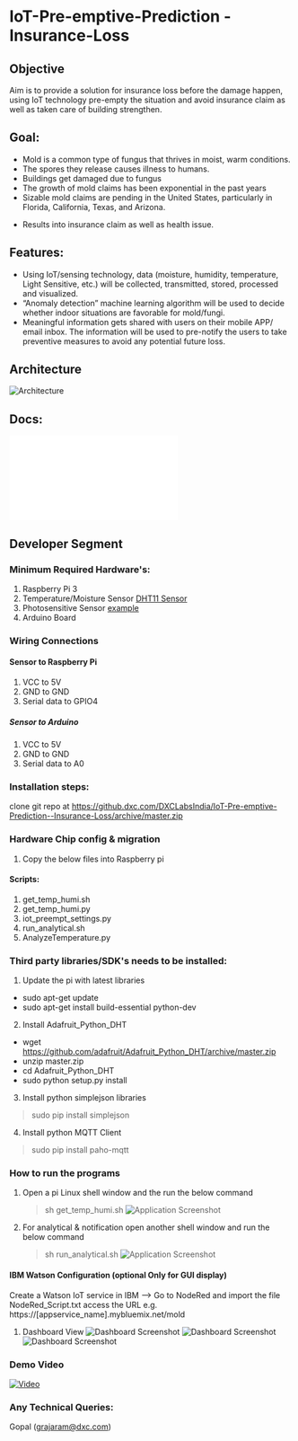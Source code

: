 # IoT-Pre-emptive-Prediction - Insurance-Loss
## Objective
Aim is to provide a solution for insurance loss before the damage happen, using IoT technology pre-empty the situation and avoid insurance claim as well as taken care of building strengthen.
## Goal:
* Mold is a common type of fungus that thrives in moist, warm conditions. 
* The spores they release causes illness to humans.
* Buildings get damaged due to fungus
* The growth of mold claims has been exponential in the past years
* Sizable mold claims are pending in the United States, particularly in Florida, California, Texas, and Arizona. 
 - Results into insurance claim as well as health issue. 

## Features:
* Using IoT/sensing technology, data (moisture, humidity, temperature, Light Sensitive, etc.) will be collected, transmitted, stored, processed and visualized. 
* “Anomaly detection” machine learning algorithm will be used to decide whether indoor situations are favorable for mold/fungi.
* Meaningful information gets shared with users on their mobile APP/ email inbox. The information will be used to pre-notify the users to take preventive measures to avoid any potential future loss. 

## Architecture
![Architecture](Images/Architecture.PNG)

## Docs:
![Presentation](Docs/IoT_Pre-emptivePrediction_InsuranceLoss.pdf)
## Developer Segment
### Minimum Required Hardware's:
1. Raspberry Pi 3
2. Temperature/Moisture Sensor [DHT11 Sensor](https://www.amazon.in/REES52-Digital-Temperature-Humidity-Compatible/dp/B01MXRT9DZ/ref=sr_1_1?ie=UTF8&qid=1526983758&sr=8-1&keywords=dht11+temperature+and+humidity+sensor)
3. Photosensitive Sensor [example](https://www.amazon.in/SunRobotics-Sensor-Module-Photosensitive-Arduino/dp/B0738R8HKP/ref=sr_1_2?ie=UTF8&qid=1526983713&sr=8-2&keywords=photosensitive+sensor)
4. Arduino Board

### Wiring Connections
#### Sensor   to   Raspberry Pi
1. VCC to 5V
2. GND to GND
3. Serial data to GPIO4
##### Sensor   to   Arduino
1. VCC to 5V
2. GND to GND
3. Serial data to A0

### Installation steps:
clone git repo at https://github.dxc.com/DXCLabsIndia/IoT-Pre-emptive-Prediction--Insurance-Loss/archive/master.zip

### Hardware Chip config & migration
1. Copy the below files into Raspberry pi 

#### Scripts:
1. get_temp_humi.sh
2. get_temp_humi.py
3. iot_preempt_settings.py
4. run_analytical.sh
5. AnalyzeTemperature.py

### Third party libraries/SDK's needs to be installed:
1. Update the pi with latest libraries
* sudo apt-get update
* sudo apt-get install build-essential python-dev
2. Install Adafruit_Python_DHT
* wget https://github.com/adafruit/Adafruit_Python_DHT/archive/master.zip
* unzip master.zip
* cd Adafruit_Python_DHT
* sudo python setup.py install
3. Install python simplejson libraries
  >sudo pip install simplejson
4. Install python MQTT Client
 >sudo pip install paho-mqtt

### How to run the programs

1. Open a pi Linux shell window and the run the below command
   >sh get_temp_humi.sh
   ![Application Screenshot](Images/Program1.PNG)
2. For analytical & notification open another shell window and run the below command
   >sh run_analytical.sh
   ![Application Screenshot](Images/Program2.PNG)
#### IBM Watson Configuration (optional Only for GUI display)
   Create a Watson IoT service in IBM --> Go to NodeRed and import the file NodeRed_Script.txt access the URL
   e.g. https://[appservice_name].mybluemix.net/mold
  1. Dashboard View
   ![Dashboard Screenshot](Images/Dashboard1.PNG)
   ![Dashboard Screenshot](Images/Dashboard2.PNG)
   ![Dashboard Screenshot](Images/Dashboard3.PNG)
### Demo Video 
[![Video](Images/Mold&Fungus_VideoPreview.png)](https://dxcportal.sharepoint.com/sites/icto/Lists/Videos/Attachments/11/Mold&Fungus_Demo.mp4)
### Any Technical Queries:
   Gopal (grajaram@dxc.com) 
